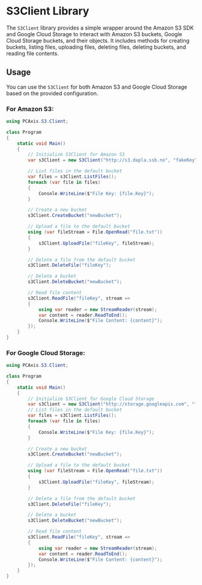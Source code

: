 # S3Client Library

The `S3Client` library provides a simple wrapper around the Amazon S3 SDK and Google Cloud Storage to interact with Amazon S3 buckets, Google Cloud Storage buckets, and their objects. It includes methods for creating buckets, listing files, uploading files, deleting files, deleting buckets, and reading file contents.

## Usage

You can use the `S3Client` for both Amazon S3 and Google Cloud Storage based on the provided configuration.

### For Amazon S3:

```csharp
using PCAxis.S3.Client;

class Program
{
    static void Main()
    {
        // Initialize S3Client for Amazon S3
        var s3Client = new S3Client("http://s3.dapla.ssb.no", "fakeKey", "fakeSecret", false, "fakePxBucket");

        // List files in the default bucket
        var files = s3Client.ListFiles();
        foreach (var file in files)
        {
            Console.WriteLine($"File Key: {file.Key}");
        }

        // Create a new bucket
        s3Client.CreateBucket("newBucket");

        // Upload a file to the default bucket
        using (var fileStream = File.OpenRead("file.txt"))
        {
            s3Client.UploadFile("fileKey", fileStream);
        }

        // Delete a file from the default bucket
        s3Client.DeleteFile("fileKey");

        // Delete a bucket
        s3Client.DeleteBucket("newBucket");

        // Read file content
        s3Client.ReadFile("fileKey", stream =>
        {
            using var reader = new StreamReader(stream);
            var content = reader.ReadToEnd();
            Console.WriteLine($"File Content: {content}");
        });
    }
}
```
### For Google Cloud Storage:

```csharp
using PCAxis.S3.Client;

class Program
{
    static void Main()
    {
        // Initialize S3Client for Google Cloud Storage
        var s3Client = new S3Client("http://storage.googleapis.com", "fakeKey", "fakeSecret", true, "fakePxBucket");
        // List files in the default bucket
        var files = s3Client.ListFiles();
        foreach (var file in files)
        {
            Console.WriteLine($"File Key: {file.Key}");
        }

        // Create a new bucket
        s3Client.CreateBucket("newBucket");

        // Upload a file to the default bucket
        using (var fileStream = File.OpenRead("file.txt"))
        {
            s3Client.UploadFile("fileKey", fileStream);
        }

        // Delete a file from the default bucket
        s3Client.DeleteFile("fileKey");

        // Delete a bucket
        s3Client.DeleteBucket("newBucket");

        // Read file content
        s3Client.ReadFile("fileKey", stream =>
        {
            using var reader = new StreamReader(stream);
            var content = reader.ReadToEnd();
            Console.WriteLine($"File Content: {content}");
        });
    }
}

```
